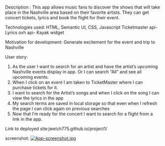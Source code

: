 Description : 
This app allows music fans to discover the shows that will take place in the Nashville area based on their favorite artists. They can get concert tickets, lyrics and book the flight for their event.

Technologies used: 
HTML, Semantic UI, CSS, Javascript
Ticketmaster api- Lyrics ovh api- Kayak widget

Motivation for development: 
Generate excitement for the event and trip to Nashville

User story: 
1. As the  user I want to search for an artist and have the artist’s upcoming Nashville events  display  in app. Or I can search “All” and see all upcoming events.
2.  When I click on an event I am taken to TicketMaster where I can purchase tickets for it.
3.  I want to search for the Artist’s songs and when I click on the song I can view the lyrics in the app
4. My search terms are saved in local storage so that even when I refresh the page I can click again on previous searches
5. Now that I’m ready for the concert I want to search for a flight from a link in the app.

Link to deployed site:jwelch775.github.io/project1/

screenshot:
[![App-screenshot.jpg](https://i.postimg.cc/W1VqsG1D/App-screenshot.jpg)](https://postimg.cc/4m8x5htZ)
